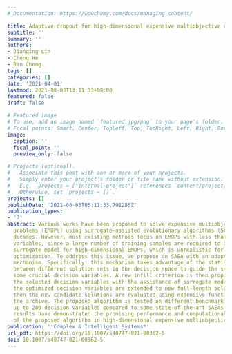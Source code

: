 ```yaml
---
# Documentation: https://wowchemy.com/docs/managing-content/

title: Adaptive dropout for high-dimensional expensive multiobjective optimization
subtitle: ''
summary: ''
authors:
- Jianqing Lin
- Cheng He
- Ran Cheng
tags: []
categories: []
date: '2021-04-01'
lastmod: 2021-08-03T13:11:33+08:00
featured: false
draft: false

# Featured image
# To use, add an image named `featured.jpg/png` to your page's folder.
# Focal points: Smart, Center, TopLeft, Top, TopRight, Left, Right, BottomLeft, Bottom, BottomRight.
image:
  caption: ''
  focal_point: ''
  preview_only: false

# Projects (optional).
#   Associate this post with one or more of your projects.
#   Simply enter your project's folder or file name without extension.
#   E.g. `projects = ["internal-project"]` references `content/project/deep-learning/index.md`.
#   Otherwise, set `projects = []`.
projects: []
publishDate: '2021-08-03T05:11:33.791285Z'
publication_types:
- '2'
abstract: Various works have been proposed to solve expensive multiobjective optimization
  problems (EMOPs) using surrogate-assisted evolutionary algorithms (SAEAs) in recent
  decades. However, most existing methods focus on EMOPs with less than 30 decision
  variables, since a large number of training samples are required to build an accurate
  surrogate model for high-dimensional EMOPs, which is unrealistic for expensive multiobjective
  optimization. To address this issue, we propose an SAEA with an adaptive dropout
  mechanism. Specifically, this mechanism takes advantage of the statistical differences
  between different solution sets in the decision space to guide the selection of
  some crucial decision variables. A new infill criterion is then proposed to optimize
  the selected decision variables with the assistance of surrogate models. Moreover,
  the optimized decision variables are extended to new full-length solutions, and
  then the new candidate solutions are evaluated using expensive functions to update
  the archive. The proposed algorithm is tested on different benchmark problems with
  up to 200 decision variables compared to some state-of-the-art SAEAs. The experimental
  results have demonstrated the promising performance and computational efficiency
  of the proposed algorithm in high-dimensional expensive multiobjective optimization.
publication: '*Complex & Intelligent Systems*'
url_pdf: https://doi.org/10.1007/s40747-021-00362-5
doi: 10.1007/s40747-021-00362-5
---
```

